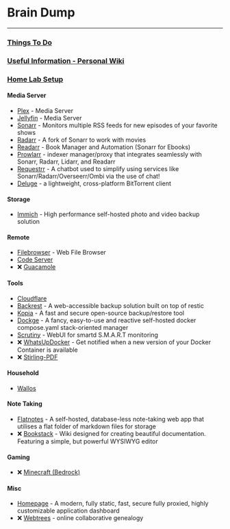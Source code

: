 #  Brain Dump
   ----------

### [Things To Do](https://github.com/bearded-papa/Things-To-Do)

### [Useful Information - Personal Wiki](https://github.com/bearded-papa/useful-information)

### [Home Lab Setup](https://github.com/bearded-papa/homelab/)

#### Media Server
 - [Plex](https://github.com/bearded-papa/homelab/tree/main/plex/) - Media Server
 - [Jellyfin](https://github.com/bearded-papa/homelab/tree/main/jellyfin) - Media Server
 - [Sonarr](https://github.com/bearded-papa/homelab/tree/main/sonarr/) - Monitors multiple RSS feeds for new episodes of your favorite shows
 - [Radarr](https://github.com/bearded-papa/homelab/tree/main/radarr/) - A fork of Sonarr to work with movies
 - [Readarr](https://github.com/bearded-papa/homelab/tree/main/readarr) - Book Manager and Automation (Sonarr for Ebooks)
 - [Prowlarr](https://github.com/bearded-papa/homelab/tree/main/prowlarr/) - indexer manager/proxy that integrates seamlessly with Sonarr, Radarr, Lidarr, and Readarr
 - [Requestrr](https://github.com/bearded-papa/homelab/tree/main/requestrr/) - A chatbot used to simplify using services like Sonarr/Radarr/Overseerr/Ombi via the use of chat!
 - [Deluge](https://github.com/bearded-papa/homelab/tree/main/deluge/) - a lightweight, cross-platform BitTorrent client

#### Storage
 - [Immich](https://github.com/bearded-papa/homelab/tree/main/immich) - High performance self-hosted photo and video backup solution

#### Remote
- [Filebrowser](https://github.com/bearded-papa/homelab/tree/main/filebrowser/) - Web File Browser
- [Code Server](https://github.com/bearded-papa/homelab/tree/main/code-server)
- &#10060; [Guacamole](https://github.com/bearded-papa/homelab/tree/main/guacamole)

#### Tools
 - [Cloudflare](https://github.com/bearded-papa/homelab/tree/main/cloudflare/)
 - [Backrest](https://github.com/bearded-papa/homelab/tree/main/backrest) - A web-accessible backup solution built on top of restic
 - [Kopia](https://github.com/bearded-papa/homelab/tree/main/kopia) - A fast and secure open-source backup/restore tool
 - [Dockge](https://github.com/bearded-papa/homelab/tree/main/dockge/) - A fancy, easy-to-use and reactive self-hosted docker compose.yaml stack-oriented manager
 - [Scrutiny](https://github.com/bearded-papa/homelab/tree/main/scrutiny/) - WebUI for smartd S.M.A.R.T monitoring
 - &#10060; [WhatsUpDocker](https://github.com/bearded-papa/homelab/tree/main/whatsupdocker) - Get notified when a new version of your Docker Container is available
 - &#10060; [Stirling-PDF](https://github.com/bearded-papa/homelab/tree/main/stirling-pdf)

#### Household
- [Wallos](https://github.com/bearded-papa/homelab/tree/main/wallos)

#### Note Taking
 - [Flatnotes](https://github.com/bearded-papa/homelab/tree/main/flatnotes/) - A self-hosted, database-less note-taking web app that utilises a flat folder of markdown files for storage
 - &#10060; [Bookstack](https://github.com/bearded-papa/homelab/tree/main/bookstack) - Wiki designed for creating beautiful documentation. Featuring a simple, but powerful WYSIWYG editor

#### Gaming

 - &#10060; [Minecraft (Bedrock)](https://github.com/bearded-papa/homelab/tree/main/minecraft-bedrock/)

#### Misc
 - [Homepage](https://github.com/bearded-papa/homelab/tree/main/homepage/) - A modern, fully static, fast, secure fully proxied, highly customizable application dashboard
 - &#10060; [Webtrees](https://github.com/bearded-papa/homelab/tree/main/webtrees/) - online collaborative genealogy
